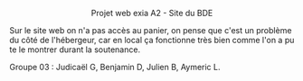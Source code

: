 <p align="center">Projet web exia A2 - Site du BDE</p>



Sur le site web on n'a pas accès au panier, on pense que c'est un problème du côté de l'hébergeur, car en local ça fonctionne très bien comme l'on a pu te le montrer durant la soutenance.


Groupe 03 : Judicaël G, Benjamin D, Julien B, Aymeric L.
